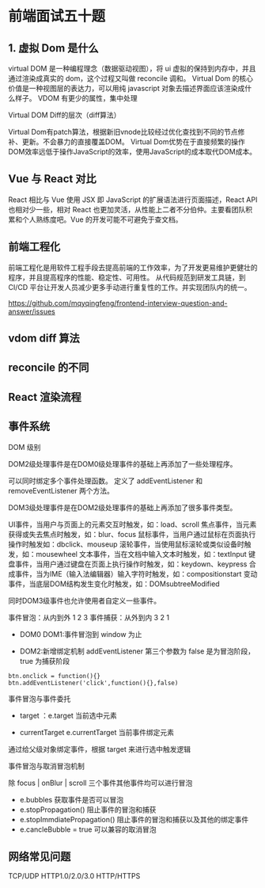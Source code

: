 # 前端面试五十题

## 1. 虚拟 Dom 是什么
virtual DOM 是一种编程理念（数据驱动视图），将 ui 虚拟的保持到内存中，并且通过渲染成真实的 dom，这个过程又叫做 reconcile 调和。
Virtual Dom 的核心价值是一种视图层的表达力，可以用纯 javascript 对象去描述界面应该渲染成什么样子。
VDOM 有更少的属性，集中处理

Virtual DOM Diff的层次（diff算法）

Virtual Dom有patch算法，根据新旧vnode比较经过优化查找到不同的节点修补、更新。不会暴力的直接覆盖DOM。
Virtual Dom优势在于直接频繁的操作DOM效率远低于操作JavaScript的效率，使用JavaScript的成本取代DOM成本。

## Vue 与 React 对比

React 相比与 Vue 使用 JSX 即 JavaScript 的扩展语法进行页面描述，React API 也相对少一些，相对 React 也更加灵活，从性能上二者不分伯仲。主要看团队积累和个人熟练度吧。Vue 的开发可能不可避免于查文档。

## 前端工程化
前端工程化是用软件工程手段去提高前端的工作效率，为了开发更易维护更健壮的程序，并且提高程序的性能、稳定性、可用性。
从代码规范到研发工具链，到 CI/CD 平台让开发人员减少更多手动进行重复性的工作。并实现团队内的统一。

https://github.com/mqyqingfeng/frontend-interview-question-and-answer/issues

## vdom diff 算法

## reconcile 的不同

## React 渲染流程

## 事件系统

DOM 级别

DOM2级处理事件是在DOM0级处理事件的基础上再添加了一些处理程序。

可以同时绑定多个事件处理函数。
定义了 addEventListener 和 removeEventListener 两个方法。

DOM3级处理事件是在DOM2级处理事件的基础上再添加了很多事件类型。

UI事件，当用户与页面上的元素交互时触发，如：load、scroll
焦点事件，当元素获得或失去焦点时触发，如：blur、focus
鼠标事件，当用户通过鼠标在页面执行操作时触发如：dbclick、mouseup
滚轮事件，当使用鼠标滚轮或类似设备时触发，如：mousewheel
文本事件，当在文档中输入文本时触发，如：textInput
键盘事件，当用户通过键盘在页面上执行操作时触发，如：keydown、keypress
合成事件，当为IME（输入法编辑器）输入字符时触发，如：compositionstart
变动事件，当底层DOM结构发生变化时触发，如：DOMsubtreeModified

同时DOM3级事件也允许使用者自定义一些事件。

事件冒泡：从内到外 1 2 3 
事件捕获：从外到内 3 2 1

- DOM0 DOM1:事件冒泡到 window 为止

- DOM2:新增绑定机制 addEventListener 第三个参数为 false 是为冒泡阶段，true 为捕获阶段

```
btn.onclick = function(){}
btn.addEventListener('click',function(){},false)
```

事件冒泡与事件委托

- target ：e.target 当前选中元素

- currentTarget e.currentTarget 当前事件绑定元素

通过给父级对象绑定事件，根据 target 来进行选中触发逻辑

事件冒泡与取消冒泡机制

除 focus | onBlur | scroll 三个事件其他事件均可以进行冒泡

- e.bubbles 获取事件是否可以冒泡
- e.stopPropagation() 阻止事件的冒泡和捕获
- e.stopImmdiatePropagation() 阻止事件的冒泡和捕获以及其他的绑定事件
- e.cancleBubble = true 可以兼容的取消冒泡

## 网络常见问题
TCP/UDP HTTP1.0/2.0/3.0 HTTP/HTTPS
